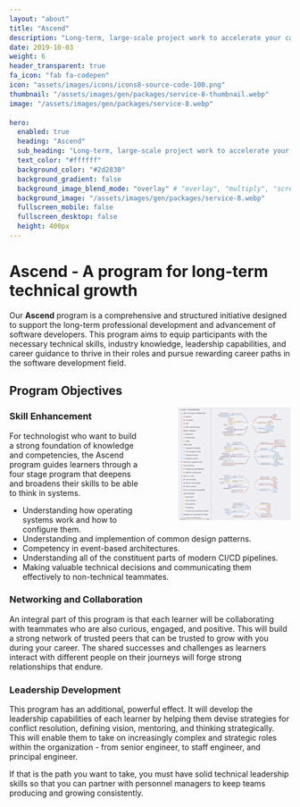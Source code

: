 ```yaml
---
layout: "about"
title: "Ascend"
description: "Long-term, large-scale project work to accelerate your career."
date: 2019-10-03
weight: 6
header_transparent: true
fa_icon: "fab fa-codepen"
icon: "assets/images/icons/icons8-source-code-100.png"
thumbnail: "/assets/images/gen/packages/service-8-thumbnail.webp"
image: "/assets/images/gen/packages/service-8.webp"

hero:
  enabled: true
  heading: "Ascend"
  sub_heading: "Long-term, large-scale project work to accelerate your career."
  text_color: "#ffffff"
  background_color: "#2d2830"
  background_gradient: false
  background_image_blend_mode: "overlay" # "overlay", "multiply", "screen"
  background_image: "/assets/images/gen/packages/service-8.webp"
  fullscreen_mobile: false
  fullscreen_desktop: false
  height: 400px
---
```


# Ascend - A program for long-term technical growth


Our **Ascend** program is a comprehensive and structured initiative designed to support the long-term professional development and advancement of software developers. This program aims to equip participants with the necessary technical skills, industry knowledge, leadership capabilities, and career guidance to thrive in their roles and pursue rewarding career paths in the software development field.



## Program Objectives

<img src="/assets/images/ascend/mindmap.png" style="margin: 0 0 0 4rem;" width="40%" align="right" alt="program outline" />

### Skill Enhancement

For technologist who want to build a strong foundation of knowledge and competencies, the Ascend program guides learners through a four stage program that deepens and broadens their skills to be able to think in systems.

* Understanding how operating systems work and how to configure them.
* Understanding and implemention of common design patterns.
* Competency in event-based architectures.
* Understanding all of the constituent parts of modern CI/CD pipelines.
* Making valuable technical decisions and communicating them effectively to non-technical teammates.

### Networking and Collaboration

An integral part of this program is that each learner will be collaborating with teammates who are also curious, engaged, and positive. This will build a strong network of trusted peers that can be trusted to grow with you during your career. The shared successes and challenges as learners interact with different people on their journeys will forge strong relationships that endure.

### Leadership Development

This program has an additional, powerful effect. It will develop the leadership capabilities of each learner by helping them devise strategies for conflict resolution, defining vision, mentoring, and thinking strategically. This will enable them to take on increasingly complex and strategic roles within the organization - from senior engineer, to staff engineer, and principal engineer.

If that is the path you want to take, you must have solid technical leadership skills so that you can partner with personnel managers to keep teams producing and growing consistently.
